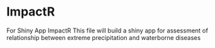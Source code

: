 # ImpactR
For Shiny App ImpactR
This file will build a shiny app for assessment of relationship between extreme precipitation and waterborne diseases
